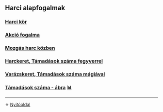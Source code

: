 ## Harci alapfogalmak

### [Harci kör](063_01_harci_kor.md)

### [Akció fogalma](063_02_akcio_fogalma.md)

### [Mozgás harc közben](063_04_mozgas_harc_kozben.md)

### [Harckeret, Támadások száma fegyverrel](063_05_tamadasok_szama_fegyverrel.md)

### [Varázskeret, Támadások száma mágiával](063_06_tamadasok_szama_varazslaskor.md)

### [Támadások száma - ábra](063_07_harc_es_varazskeret_tamadasok_szama_abra.md) 📊

---

⚜️ [Nyitóoldal](start.md#6-harcrendszer-%EF%B8%8F)
